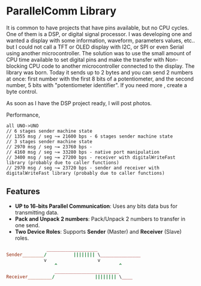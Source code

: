 
# ParallelComm Library

It is common to have projects that have pins available, but no CPU cycles. 
One of them is a DSP, or digital signal processor. I was developing one 
and wanted a display with some information, waveform, parameters values, etc..
but I could not call a TFT or OLED display with I2C, or SPI or even Serial 
using another microcontroller. The solution was to use the small amount of 
CPU time available to set digital pins and make the transfer with Non-blocking 
CPU code to another microcontroller connected to the display. 
The library was born. Today it sends up to 2 bytes and you can send 2 
numbers at once: 
first number with the first 8 bits of a potentiometer, 
and the second number, 5 bits with "potentiometer identifier".
If you need more , create a byte control.

As soon as I have the DSP project ready, I will post photos.

Performance,

```
all UNO->UNO
// 6 stages sender machine state
// 1355 msg / seg ~= 21600 bps - 6 stages sender machine state
// 3 stages sender machine state
// 2970 msg / seg ~= 23760 bps - 
// 4160 msg / seg ~= 33280 bps - native port manipulation
// 3400 msg / seg ~= 27200 bps - receiver with digitalWriteFast library (probably due to caller functions)
// 2970 msg / seg ~= 23720 bps - sender and receiver with digitalWriteFast library (probably due to caller functions)
```

## Features

- **UP to 16-bits Parallel Communication**: Uses any bits data bus for transmitting data.
- **Pack and Unpack 2 numbers**: Pack/Unpack 2 numbers to transfer in one send.
- **Two Device Roles**: Supports **Sender** (Master) and **Receiver** (Slave) roles.


```ruby
               ___________________
Sender________/          |||||||| \_______________
              v                   v
                  ^                       ^
                  ________________________
Receiver_________/               |||||||| \____

```